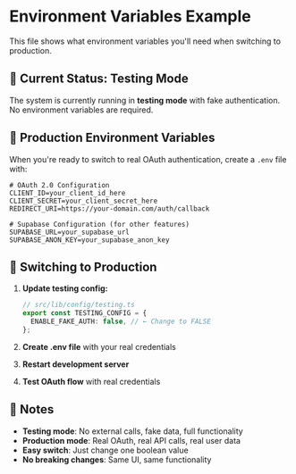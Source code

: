 # Environment Variables Example

This file shows what environment variables you'll need when switching to production.

## 🧪 Current Status: Testing Mode

The system is currently running in **testing mode** with fake authentication. No environment variables are required.

## 🚀 Production Environment Variables

When you're ready to switch to real OAuth authentication, create a `.env` file with:

```env
# OAuth 2.0 Configuration
CLIENT_ID=your_client_id_here
CLIENT_SECRET=your_client_secret_here
REDIRECT_URI=https://your-domain.com/auth/callback

# Supabase Configuration (for other features)
SUPABASE_URL=your_supabase_url
SUPABASE_ANON_KEY=your_supabase_anon_key
```

## 🔧 Switching to Production

1. **Update testing config:**

   ```typescript
   // src/lib/config/testing.ts
   export const TESTING_CONFIG = {
     ENABLE_FAKE_AUTH: false, // ← Change to FALSE
   };
   ```

2. **Create .env file** with your real credentials

3. **Restart development server**

4. **Test OAuth flow** with real credentials

## 📝 Notes

- **Testing mode**: No external calls, fake data, full functionality
- **Production mode**: Real OAuth, real API calls, real user data
- **Easy switch**: Just change one boolean value
- **No breaking changes**: Same UI, same functionality
